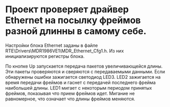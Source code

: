 # Проект проверяет драйвер Ethernet на посылку фреймов разной длинны в самому себе.

Настройки блока Ethernet заданы в файле RTE\Drivers\MDR1986VE1\MDR_Ethernet_Cfg1.h. Из них инициализируются регистры блока.

По кнопке Up запускается передача пакетов увеличивающейся длины. Эти пакеты проверяются и сверяются с передаваемыми данными. Если обнаружены ошибки зажигается светодиод LED3. LED2 зажигается на время передачи фреймов и гаснет с передачей последнего фрейма наибольшей длины. LED1 мигает с некоторым периодом принятых фреймов, показывая что прием фреймов идет. Мигание не равномерное, что означает что длины фреймов меняются.
